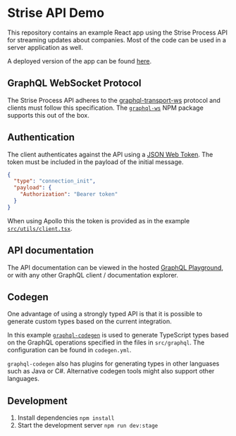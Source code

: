 # Strise API Demo

This repository contains an example React app using the Strise Process API for streaming updates about companies. Most of the code can be used in a server application as well.

A deployed version of the app can be found [here](https://api-demo.strise.ai).

## GraphQL WebSocket Protocol

The Strise Process API adheres to the [graphql-transport-ws](https://github.com/enisdenjo/graphql-ws/blob/master/PROTOCOL.md) protocol and clients must follow this specification. The [`graphql-ws`](https://github.com/enisdenjo/graphql-ws) NPM package supports this out of the box.

## Authentication

The client authenticates against the API using a [JSON Web Token](https://jwt.io/). The token must be included in the payload of the initial message.

```json
{
  "type": "connection_init",
  "payload": {
    "Authorization": "Bearer token"
  }
}
```

When using Apollo this the token is provided as in the example [`src/utils/client.tsx`](src/utils/client.tsx).

## API documentation

The API documentation can be viewed in the hosted [GraphQL Playground](https://graphql.strise.ai/process/graphiql), or with any other GraphQL client / documentation explorer.

## Codegen

One advantage of using a strongly typed API is that it is possible to generate custom types based on the current integration.

In this example [`graphql-codegen`](https://graphql-code-generator.com/) is used to generate TypeScript types based on the GraphQL operations specified in the files in `src/graphql`. The configuration can be found in `codegen.yml`.

`graphql-codegen` also has plugins for generating types in other languases such as Java or C#. Alternative codegen tools might also support other languages.

## Development

1. Install dependencies `npm install`
2. Start the development server `npm run dev:stage`
